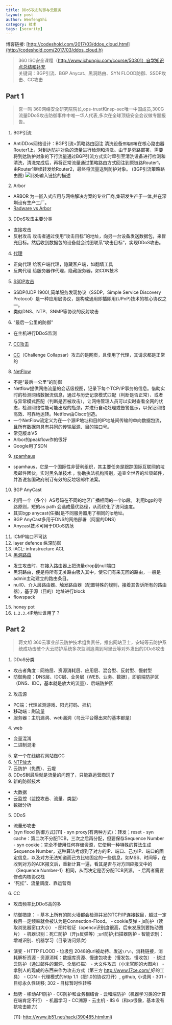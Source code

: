```yaml
---
title: DDoS攻击防御与云服务
layout: post
author: WenfengShi
category: 技术
tags: [security]
---
```

博客链接: [http://codeshold.com/2017/03/ddos_cloud.html](http://codeshold.com/2017/03/ddos_cloud.h)

> 360 ISC安全课程（http://www.ichunqiu.com/course/50301）自学知识点总结和补充  
> 关键词：BGP引流、BGP Anycat、黑洞路由、SYN FLOOD防御、SSDP攻击、CC攻击


## Part 1
> 宫一鸣 360网络安全研究院院长,ops-trust和nsp-sec唯一中国成员,300G流量DDoS攻击防御事件中唯一华人代表,多次在全球顶级安全会议做专题报告。

1. BGP引流
- AntiDDos网络设计：BGP引流+策略路由回注
清洗设备`旁路部署`在核心路由器Router1上，对到达防护对象的流量进行检测和清洗。由于是旁路部署，需要将到达防护对象的下行流量通过BGP引流方式实时牵引至清洗设备进行检测和清洗，清洗完成后，再将正常流量通过策略路由方式回注到原链路Router1，由Router1继续转发给Router2，最终将流量送到防护对象。 (BGP引流策略路由图)
    ![此处输入链接的描述][1]
2. Arbor
- ARBOR 为一嵌入式应用与网络解决方案的专业厂商,集研发生产于一体,并在深圳设有生产工厂。
- [Radware vs Arbor][2]
3. DDoS攻击主要分类
- 直接攻击
- 反射攻击
攻击者通过使用“攻击目标”的地址，向另一台设备发送数据包，来冒充目标。然后收到数据包的设备就会试图联系“攻击目标”，实现DDoS攻击。
4. [代理][3]
- 正向代理
给客户端代理，隐藏客户端，如翻墙工具
- 反向代理
给服务器作代理，隐藏服务器，如CDN技术
5. [SSDP攻击][4]
- SSDP(UDP 1900),简单服务发现协议（SSDP，Simple Service Discovery Protocol）是一种应用层协议，是构成通用即插即用(UPnP)技术的核心协议之一。
- 类似DNS、NTP、SNMP等协议的反射攻击
6. “最后一公里的防御”
- 在主机进行DDoS监测
7. [CC攻击][5]
- [CC][6]（Challenge Collapsar）攻击的是网页，且使用了代理，其请求都是正常的
8. [NetFlow][7]
- 不是“最后一公里”的防御
- Netflow提供网络流量的会话级视图，记录下每个TCP/IP事务的信息。借助实时的检测网络数据流信息，通过与历史记录模式匹配（判断是否正常）、或者与异常模式匹配（判断是否被攻击），让网络管理人员可以实时查看全网的状态，检测网络性能可能出现的瓶颈，并进行自动处理或告警显示，以保证网络高效、可靠地运转。Netflow由Cisco创造。
- 一个NetFlow流定义为在一个源IP地址和目的IP地址间传输的单向数据包流，且所有数据包具有共同的传输层源、目的端口号。
- 常见版本V5
- Arbor的peakflow作的很好
- Google用了SDN
9. [spamhaus][8]
- spamhaus，它是一个国际性非营利组织，其主要任务是跟踪国际互联网的垃圾邮件团伙，实时黑名单技术 ，协助执法机构辨别，追查全世界的垃圾邮件，并游说各国政府制订有效的反垃圾邮件法案。
10. BGP AnyCast
- 利用一个（多个）AS号码在不同的地区广播相同的一个ip段。 利用bgp的寻路原则，短的as path 会选成最优路径，从而优化了访问速度。 
- 其实bgp anycast(任播)是不同服务器用了相同的ip地址。
- BGP AnyCast多用于DNS的网络部署（阿里的DNS）
- Anycast技术可用于DDoS防范
11. ICMP端口不可达
12. layer defence 纵深防御
13. iACL: infrastructure ACL
14. [黑洞路由][9]
- 发生攻击时，在接入路由器上把流量drop到null端口
- 黑洞路由，便是将所有无关路由吸入其中，使它们有来无回的路由，一般是admin主动建立的路由条目。
- null0、介入层路由器、触发路由器（配置特殊的规则，接着其告诉所有的路由器），基于源（目的）地址进行block
- flowspack
15. honey pot 
16. `1.2.3.4`IP地址谁用了？

## Part 2
> 蒋文旭 360云事业部云防护技术组负责任，推出网站卫士，安域等云防护系统成功击破个大云防护系统多次监测追溯到阿里云等对外发出的DDoS攻击

1. DDoS分类
- 攻击者角度：网络层、资源消耗层、应用层、混合型、反射型、慢射型
- 防御角度：DNS层、IDC层、业务层（WEB、业务、数据），即前端防护区（DNS、IDC，基本就是放大的流量）、后端防护区
2. 攻击源
- PC端：代理监测游戏、阳光打码、挂机
- 移动端：刷流量
- 服务器：主机漏洞、web漏洞（乌云平台爆出来的基本都是）
4. web
- 变量混淆
- 二进制混淆
5. 拿一个在线编程网站做CC
1. [NTP放大][10]
2. 云防护（免费）、云堤
3. DDoS到最后就是流量的问题了，只能靠运营商玩了
4. 新的防御技术
- 大数据
- 云监控（监控攻击、流量、类型）
- 数据分析
5. DDoS
- 流量形攻击
- [syn flood 防御方式][11]
        - syn proxy(有两种方式)：转发；reset
        - syn cache：第二次不分配TCB，三次之后再分配，但要保存Sequence Number
        - syn cookie：完全不使用任何存储资源，它使用一种特殊的算法生成Sequence Number，这种算法考虑到了对方的IP、端口、己方IP、端口的固定信息，以及对方无法知道而己方比较固定的一些信息，如MSS、时间等，在收到对方的ACK报文后，重新计算一遍，看其是否与对方回应报文中的（Sequence Number-1）相同，从而决定是否分配TCB资源。
        - 后两者需要修改内核协议栈
- “死扛”、流量调度、靠运营商
6. CC
- 攻击频率比DDoS高的多
- 防御措施：
        - 基本上所有的防火墙都会检测并发的TCP/IP连接数目，超过一定数目一定频率就会被认为是Connection-Flood。
        - cookie反弹
        - js防护（读取浏览器窗口大小）
        - 图片验证（opencv识别度很高，后来发展到要拖动图片）
        - 机器识别：死亡防护（开js反弹等）;url防护;扫描器防护
        - 智能识别：增减识别、机器学习（目录访问频次）
- 演变
        - HTTP FLOOD
        - 垃圾包
        2048的url被劫持、发送`\r\n`，消耗链接，消耗解析资源
        - 资源消耗：数据库资源、慢速包攻击（慢发包、慢收包）
        - 绕过云防护（通过邮件的漏洞、全局扫描）
        - 大文件攻击（小米官网的大图片）
        - 拿别人的现成的东西来作为攻击方式（第三方 [http://www.17ce.com/ ](http://www.17ce.com/)好的工具）
        - CDN
        - 代理模式的http 1.1（把1.0的协议打开）, github, 小说网
        - 301 - 目标永久性转移; 302 - 目标暂时性转移
- 趋势
        - 移动API防护
        - CC防护和业务相结合
        - 云和端防护（机器学习类的计算在端肯定不行）
        - 机器学习
        - CC溯源
        - 云主机
        - IIS 6（和xp很像，基本没有抗攻击能力）
                
    
  [1]: http://support.huawei.com/huaweiconnect/enterprise/data/attachment/forum/dm/ecommunity/uploads/2013/1226/15/52bbe0bbc8c11.png
  [2]: https://mailman.nanog.org/pipermail/nanog/2013-September/061297.html
  [3]: https://hacpai.com/article/1381403388981
  [4]: http://security.pconline.com.cn/668/6686289_1.html
  [5]: http://baike.baidu.com/item/cc%E6%94%BB%E5%87%BB?fr=aladdin#3
  [6]: http://www.jifang360.com/news/2010727/n27358461.html
  [7]: http://baike.baidu.com/link?url=DiURS8x1lhGIZ0lOhOcAAPf6HK6SgdhXJRCQ6X94b0vAXBxzPa5Dakt2SJ8Dlq8K2OCLGdUv4fJfVw1PmcB7Oq
  [8]: http://baike.baidu.com/link?url=u7KVgMoHZJNphH14BX4hZCijzMVqZv124XeSYyiG38tDWsFR9PiMCbp0fHrElNz2FSkaiURLe48C9FsZw_a6ep0z_kExmyIHZJ4KmCAQcNW
  [9]: http://baike.baidu.com/link?url=7uizuat-65zxUrIdYs3vhnz5Bw0Ra22_eUcM5zXMlaxDfshmnsu5Fk9nEhZ-c3DppiMY2qUM3cEulX9bvBrXVy6W_YMt--olTCqP2ma_L4xHtsAPnS03IqOeuz-Dm1aN
  [10]: http://www.2cto.com/article/201402/278775.html
  [11]: http://www.jb51.net/hack/390485.htmltml)

